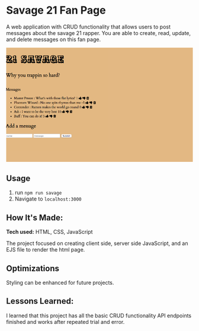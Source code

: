 # Savage 21 Fan Page
A web application with CRUD functionality that allows users to post messages about the savage 21 rapper. You are able to create, read, update, and delete messages on this fan page.

![Cover Image of Project](public/project-cover.png)

## Usage

1. run `npm run savage`
2. Navigate to `localhost:3000`

## How It's Made:

**Tech used:** HTML, CSS, JavaScript

The project focused on creating client side, server side JavaScript, and an EJS file to render the html page.

## Optimizations

Styling can be enhanced for future projects.


## Lessons Learned:

I learned that this project has all the basic CRUD functionality API endpoints finished and works after repeated trial and error.
